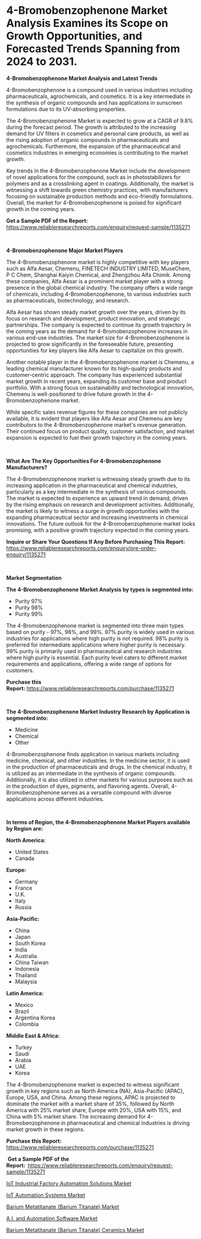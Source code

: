 <p><h1>4-Bromobenzophenone Market Analysis Examines its Scope on Growth Opportunities, and Forecasted Trends Spanning from 2024 to 2031.</h1></p><p><strong>4-Bromobenzophenone Market Analysis and Latest Trends</strong></p>
<p><p>4-Bromobenzophenone is a compound used in various industries including pharmaceuticals, agrochemicals, and cosmetics. It is a key intermediate in the synthesis of organic compounds and has applications in sunscreen formulations due to its UV-absorbing properties.</p><p>The 4-Bromobenzophenone Market is expected to grow at a CAGR of 9.8% during the forecast period. The growth is attributed to the increasing demand for UV filters in cosmetics and personal care products, as well as the rising adoption of organic compounds in pharmaceuticals and agrochemicals. Furthermore, the expansion of the pharmaceutical and cosmetics industries in emerging economies is contributing to the market growth.</p><p>Key trends in the 4-Bromobenzophenone Market include the development of novel applications for the compound, such as in photostabilizers for polymers and as a crosslinking agent in coatings. Additionally, the market is witnessing a shift towards green chemistry practices, with manufacturers focusing on sustainable production methods and eco-friendly formulations. Overall, the market for 4-Bromobenzophenone is poised for significant growth in the coming years.</p></p>
<p><strong>Get a Sample PDF of the Report:&nbsp;</strong> <a href="https://www.reliableresearchreports.com/enquiry/request-sample/1135271">https://www.reliableresearchreports.com/enquiry/request-sample/1135271</a></p>
<p>&nbsp;</p>
<p><strong>4-Bromobenzophenone Major Market Players</strong></p>
<p><p>The 4-Bromobenzophenone market is highly competitive with key players such as Alfa Aesar, Chemenu, FINETECH INDUSTRY LIMITED, MuseChem, P C Chem, Shanghai Kaiyin Chemical, and Zhengzhou Alfa Chimik. Among these companies, Alfa Aesar is a prominent market player with a strong presence in the global chemical industry. The company offers a wide range of chemicals, including 4-Bromobenzophenone, to various industries such as pharmaceuticals, biotechnology, and research.</p><p>Alfa Aesar has shown steady market growth over the years, driven by its focus on research and development, product innovation, and strategic partnerships. The company is expected to continue its growth trajectory in the coming years as the demand for 4-Bromobenzophenone increases in various end-use industries. The market size for 4-Bromobenzophenone is projected to grow significantly in the foreseeable future, presenting opportunities for key players like Alfa Aesar to capitalize on this growth.</p><p>Another notable player in the 4-Bromobenzophenone market is Chemenu, a leading chemical manufacturer known for its high-quality products and customer-centric approach. The company has experienced substantial market growth in recent years, expanding its customer base and product portfolio. With a strong focus on sustainability and technological innovation, Chemenu is well-positioned to drive future growth in the 4-Bromobenzophenone market.</p><p>While specific sales revenue figures for these companies are not publicly available, it is evident that players like Alfa Aesar and Chemenu are key contributors to the 4-Bromobenzophenone market's revenue generation. Their continued focus on product quality, customer satisfaction, and market expansion is expected to fuel their growth trajectory in the coming years.</p></p>
<p>&nbsp;</p>
<p><strong>What Are The Key Opportunities For 4-Bromobenzophenone Manufacturers?</strong></p>
<p><p>The 4-Bromobenzophenone market is witnessing steady growth due to its increasing application in the pharmaceutical and chemical industries, particularly as a key intermediate in the synthesis of various compounds. The market is expected to experience an upward trend in demand, driven by the rising emphasis on research and development activities. Additionally, the market is likely to witness a surge in growth opportunities with the expanding pharmaceutical sector and increasing investments in chemical innovations. The future outlook for the 4-Bromobenzophenone market looks promising, with a positive growth trajectory expected in the coming years.</p></p>
<p><strong>Inquire or Share Your Questions If Any Before Purchasing This Report:</strong> <a href="https://www.reliableresearchreports.com/enquiry/pre-order-enquiry/1135271">https://www.reliableresearchreports.com/enquiry/pre-order-enquiry/1135271</a></p>
<p>&nbsp;</p>
<p><strong>Market Segmentation</strong></p>
<p><strong>The 4-Bromobenzophenone Market Analysis by types is segmented into:</strong></p>
<p><ul><li>Purity 97%</li><li>Purity 98%</li><li>Purity 99%</li></ul></p>
<p><p>The 4-Bromobenzophenone market is segmented into three main types based on purity - 97%, 98%, and 99%. 97% purity is widely used in various industries for applications where high purity is not required. 98% purity is preferred for intermediate applications where higher purity is necessary. 99% purity is primarily used in pharmaceutical and research industries where high purity is essential. Each purity level caters to different market requirements and applications, offering a wide range of options for customers.</p></p>
<p><strong>Purchase this Report:&nbsp;</strong><a href="https://www.reliableresearchreports.com/purchase/1135271">https://www.reliableresearchreports.com/purchase/1135271</a></p>
<p>&nbsp;</p>
<p><strong>The 4-Bromobenzophenone Market Industry Research by Application is segmented into:</strong></p>
<p><ul><li>Medicine</li><li>Chemical</li><li>Other</li></ul></p>
<p><p>4-Bromobenzophenone finds application in various markets including medicine, chemical, and other industries. In the medicine sector, it is used in the production of pharmaceuticals and drugs. In the chemical industry, it is utilized as an intermediate in the synthesis of organic compounds. Additionally, it is also utilized in other markets for various purposes such as in the production of dyes, pigments, and flavoring agents. Overall, 4-Bromobenzophenone serves as a versatile compound with diverse applications across different industries.</p></p>
<p>&nbsp;</p>
<p><strong>In terms of Region, the 4-Bromobenzophenone Market Players available by Region are:</strong></p>
<p>
    <p> <strong> North America: </strong>
        <ul>
            <li>United States</li>
            <li>Canada</li>
        </ul>
        </p> 
    <p> <strong> Europe: </strong>
        <ul>
            <li>Germany</li>
            <li>France</li>
            <li>U.K.</li>
            <li>Italy</li>
            <li>Russia</li>
        </ul>
        </p> 
    <p> <strong> Asia-Pacific: </strong>
        <ul>
            <li>China</li>
            <li>Japan</li>
            <li>South Korea</li>
            <li>India</li>
            <li>Australia</li>
            <li>China Taiwan</li>
            <li>Indonesia</li>
            <li>Thailand</li>
            <li>Malaysia</li>
        </ul>
        </p> 
    <p> <strong> Latin America: </strong>
        <ul>
            <li>Mexico</li>
            <li>Brazil</li>
            <li>Argentina Korea</li>
            <li>Colombia</li>
        </ul>
        </p> 
    <p> <strong> Middle East & Africa: </strong>
        <ul>
            <li>Turkey</li>
            <li>Saudi</li>
            <li>Arabia</li>
            <li>UAE</li>
            <li>Korea</li>
        </ul>
    </p>
    </p>
<p><p>The 4-Bromobenzophenone market is expected to witness significant growth in key regions such as North America (NA), Asia-Pacific (APAC), Europe, USA, and China. Among these regions, APAC is projected to dominate the market with a market share of 35%, followed by North America with 25% market share, Europe with 20%, USA with 15%, and China with 5% market share. The increasing demand for 4-Bromobenzophenone in pharmaceutical and chemical industries is driving market growth in these regions.</p></p>
<p><strong>Purchase this Report: </strong><a href="https://www.reliableresearchreports.com/purchase/1135271">https://www.reliableresearchreports.com/purchase/1135271</a></p>
<p>&nbsp;<strong>Get a Sample PDF of the Report:&nbsp;&nbsp;</strong><a href="https://www.reliableresearchreports.com/enquiry/request-sample/1135271">https://www.reliableresearchreports.com/enquiry/request-sample/1135271</a></p>
<p><strong></strong></p>
<p><p><a href="https://github.com/mauripalmi/Market-Research-Report-List-2/blob/main/iot-industrial-factory-automation-solutions-market.md">IoT Industrial Factory Automation Solutions Market</a></p><p><a href="https://github.com/RoccoManning/Market-Research-Report-List-3/blob/main/iot-automation-systems-market.md">IoT Automation Systems Market</a></p><p><a href="https://github.com/edytherolanlouisejk1miz0wig/Market-Research-Report-List-1/blob/main/barium-metatitanate-barium-titanate-market.md">Barium Metatitanate (Barium Titanate) Market</a></p><p><a href="https://github.com/nicoletavirag/Market-Research-Report-List-2/blob/main/ai-and-automation-software-market.md">A.I. and Automation Software Market</a></p><p><a href="https://github.com/gulaimolin/Market-Research-Report-List-3/blob/main/barium-metatitanate-barium-titanate-ceramics-market.md">Barium Metatitanate (Barium Titanate) Ceramics Market</a></p></p>